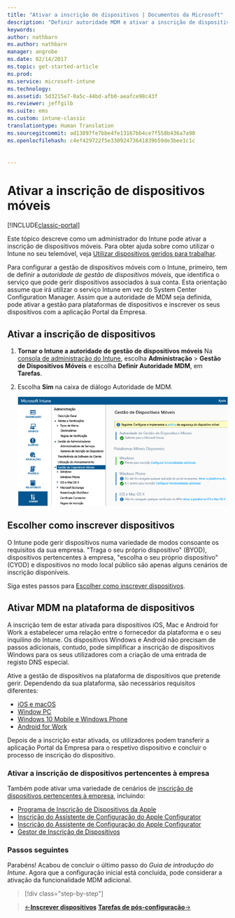 ```yaml
---
title: "Ativar a inscrição de dispositivos | Documentos da Microsoft"
description: "Definir autoridade MDM e ativar a inscrição de dispositivos iOS, Mac, Android e Windows."
keywords: 
author: nathbarn
ms.author: nathbarn
manager: angrobe
ms.date: 02/14/2017
ms.topic: get-started-article
ms.prod: 
ms.service: microsoft-intune
ms.technology: 
ms.assetid: 5d3215e7-0a5c-44bd-afb0-aeafce98c43f
ms.reviewer: jeffgilb
ms.suite: ems
ms.custom: intune-classic
translationtype: Human Translation
ms.sourcegitcommit: ad13897fe7bbe4fe13167bb4ce7f558b436a7a90
ms.openlocfilehash: c4ef429722f5e33092473641839b59de3bee1c1c


---
```


# <a name="enable-enrollment-for-mobile-devices"></a>Ativar a inscrição de dispositivos móveis

[!INCLUDE[classic-portal](../includes/classic-portal.md)]

Este tópico descreve como um administrador do Intune pode ativar a inscrição de dispositivos móveis. Para obter ajuda sobre como utilizar o Intune no seu telemóvel, veja [Utilizar dispositivos geridos para trabalhar](https://docs.microsoft.com/intune/enduser/company-portal-frequently-asked-questions). 

Para configurar a gestão de dispositivos móveis com o Intune, primeiro, tem de definir a *autoridade de gestão de dispositivos móveis*, que identifica o serviço que pode gerir dispositivos associados à sua conta. Esta orientação assume que irá utilizar o serviço Intune em vez do System Center Configuration Manager. Assim que a autoridade de MDM seja definida, pode ativar a gestão para plataformas de dispositivos e inscrever os seus dispositivos com a aplicação Portal da Empresa.

## <a name="enable-device-enrollment"></a>Ativar a inscrição de dispositivos

1. **Tornar o Intune a autoridade de gestão de dispositivos móveis**
    Na [consola de administração do Intune](https://manage.microsoft.com/), escolha **Administração** > **Gestão de Dispositivos Móveis** e escolha **Definir Autoridade MDM**, em **Tarefas**.  

2. Escolha **Sim** na caixa de diálogo Autoridade de MDM.

    ![Consola de administração. Definir MDM para o Intune](./media/mdmAuthority.png)

## <a name="choose-how-to-enroll-devices"></a>Escolher como inscrever dispositivos

O Intune pode gerir dispositivos numa variedade de modos consoante os requisitos da sua empresa. "Traga o seu próprio dispositivo" (BYOD), dispositivos pertencentes à empresa, "escolha o seu próprio dispositivo" (CYOD) e dispositivos no modo local público são apenas alguns cenários de inscrição disponíveis.

Siga estes passos para [Escolher como inscrever dispositivos](choose-how-to-enroll-devices1.md).

## <a name="enable-mdm-for-your-device-platform"></a>Ativar MDM na plataforma de dispositivos
A inscrição tem de estar ativada para dispositivos iOS, Mac e Android for Work a estabelecer uma relação entre o fornecedor da plataforma e o seu inquilino do Intune. Os dispositivos Windows e Android não precisam de passos adicionais, contudo, pode simplificar a inscrição de dispositivos Windows para os seus utilizadores com a criação de uma entrada de registo DNS especial.

Ative a gestão de dispositivos na plataforma de dispositivos que pretende gerir. Dependendo da sua plataforma, são necessários requisitos diferentes:

-  [iOS e macOS](https://docs.microsoft.com/intune/deploy-use/set-up-ios-and-mac-management-with-microsoft-intune)
-  [Window PC](https://docs.microsoft.com/intune/deploy-use/set-up-windows-device-management-with-microsoft-intune)
-  [Windows 10 Mobile e Windows Phone](https://docs.microsoft.com/intune/deploy-use/set-up-windows-phone-management-with-microsoft-intune)
- [Android for Work](https://docs.microsoft.com/intune/deploy-use/set-up-android-for-work)

Depois de a inscrição estar ativada, os utilizadores podem transferir a aplicação Portal da Empresa para o respetivo dispositivo e concluir o processo de inscrição do dispositivo.

### <a name="enable-company-owned-device-enrollment"></a>Ativar a inscrição de dispositivos pertencentes à empresa
Também pode ativar uma variedade de cenários de [inscrição de dispositivos pertencentes à empresa](https://docs.microsoft.com/intune/deploy-use/manage-corporate-owned-devices), incluindo:
- [Programa de Inscrição de Dispositivos da Apple](https://docs.microsoft.com/intune/deploy-use/ios-device-enrollment-program-in-microsoft-intune)
- [Inscrição do Assistente de Configuração do Apple Configurator](https://docs.microsoft.com/intune/deploy-use/ios-setup-assistant-enrollment-in-microsoft-intune)
- [Inscrição do Assistente de Configuração do Apple Configurator](https://docs.microsoft.com/intune/deploy-use/ios-direct-enrollment-in-microsoft-intune)
- [Gestor de Inscrição de Dispositivos](https://docs.microsoft.com/intune/deploy-use/enroll-corporate-owned-devices-with-the-device-enrollment-manager-in-microsoft-intune)

### <a name="next-steps"></a>Passos seguintes
Parabéns! Acabou de concluir o último passo do *Guia de introdução do Intune*. Agora que a configuração inicial está concluída, pode considerar a ativação da funcionalidade MDM adicional.

>[!div class="step-by-step"]

>[&larr;**Inscrever dispositivos**](.\start-with-a-paid-subscription-to-microsoft-intune-step-8.md)     [**Tarefas de pós-configuração**&rarr;](.\post-configuration-tasks.md)  



<!--HONumber=Feb17_HO3-->


